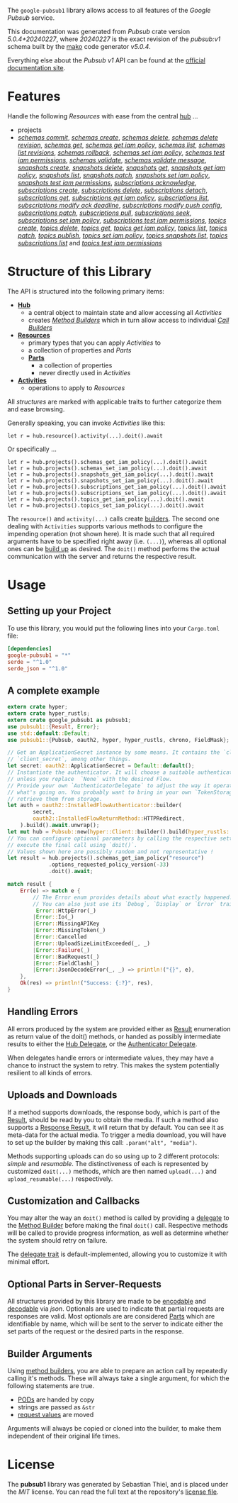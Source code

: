 <!---
DO NOT EDIT !
This file was generated automatically from 'src/generator/templates/api/README.md.mako'
DO NOT EDIT !
-->
The `google-pubsub1` library allows access to all features of the *Google Pubsub* service.

This documentation was generated from *Pubsub* crate version *5.0.4+20240227*, where *20240227* is the exact revision of the *pubsub:v1* schema built by the [mako](http://www.makotemplates.org/) code generator *v5.0.4*.

Everything else about the *Pubsub* *v1* API can be found at the
[official documentation site](https://cloud.google.com/pubsub/docs).
# Features

Handle the following *Resources* with ease from the central [hub](https://docs.rs/google-pubsub1/5.0.4+20240227/google_pubsub1/Pubsub) ... 

* projects
 * [*schemas commit*](https://docs.rs/google-pubsub1/5.0.4+20240227/google_pubsub1/api::ProjectSchemaCommitCall), [*schemas create*](https://docs.rs/google-pubsub1/5.0.4+20240227/google_pubsub1/api::ProjectSchemaCreateCall), [*schemas delete*](https://docs.rs/google-pubsub1/5.0.4+20240227/google_pubsub1/api::ProjectSchemaDeleteCall), [*schemas delete revision*](https://docs.rs/google-pubsub1/5.0.4+20240227/google_pubsub1/api::ProjectSchemaDeleteRevisionCall), [*schemas get*](https://docs.rs/google-pubsub1/5.0.4+20240227/google_pubsub1/api::ProjectSchemaGetCall), [*schemas get iam policy*](https://docs.rs/google-pubsub1/5.0.4+20240227/google_pubsub1/api::ProjectSchemaGetIamPolicyCall), [*schemas list*](https://docs.rs/google-pubsub1/5.0.4+20240227/google_pubsub1/api::ProjectSchemaListCall), [*schemas list revisions*](https://docs.rs/google-pubsub1/5.0.4+20240227/google_pubsub1/api::ProjectSchemaListRevisionCall), [*schemas rollback*](https://docs.rs/google-pubsub1/5.0.4+20240227/google_pubsub1/api::ProjectSchemaRollbackCall), [*schemas set iam policy*](https://docs.rs/google-pubsub1/5.0.4+20240227/google_pubsub1/api::ProjectSchemaSetIamPolicyCall), [*schemas test iam permissions*](https://docs.rs/google-pubsub1/5.0.4+20240227/google_pubsub1/api::ProjectSchemaTestIamPermissionCall), [*schemas validate*](https://docs.rs/google-pubsub1/5.0.4+20240227/google_pubsub1/api::ProjectSchemaValidateCall), [*schemas validate message*](https://docs.rs/google-pubsub1/5.0.4+20240227/google_pubsub1/api::ProjectSchemaValidateMessageCall), [*snapshots create*](https://docs.rs/google-pubsub1/5.0.4+20240227/google_pubsub1/api::ProjectSnapshotCreateCall), [*snapshots delete*](https://docs.rs/google-pubsub1/5.0.4+20240227/google_pubsub1/api::ProjectSnapshotDeleteCall), [*snapshots get*](https://docs.rs/google-pubsub1/5.0.4+20240227/google_pubsub1/api::ProjectSnapshotGetCall), [*snapshots get iam policy*](https://docs.rs/google-pubsub1/5.0.4+20240227/google_pubsub1/api::ProjectSnapshotGetIamPolicyCall), [*snapshots list*](https://docs.rs/google-pubsub1/5.0.4+20240227/google_pubsub1/api::ProjectSnapshotListCall), [*snapshots patch*](https://docs.rs/google-pubsub1/5.0.4+20240227/google_pubsub1/api::ProjectSnapshotPatchCall), [*snapshots set iam policy*](https://docs.rs/google-pubsub1/5.0.4+20240227/google_pubsub1/api::ProjectSnapshotSetIamPolicyCall), [*snapshots test iam permissions*](https://docs.rs/google-pubsub1/5.0.4+20240227/google_pubsub1/api::ProjectSnapshotTestIamPermissionCall), [*subscriptions acknowledge*](https://docs.rs/google-pubsub1/5.0.4+20240227/google_pubsub1/api::ProjectSubscriptionAcknowledgeCall), [*subscriptions create*](https://docs.rs/google-pubsub1/5.0.4+20240227/google_pubsub1/api::ProjectSubscriptionCreateCall), [*subscriptions delete*](https://docs.rs/google-pubsub1/5.0.4+20240227/google_pubsub1/api::ProjectSubscriptionDeleteCall), [*subscriptions detach*](https://docs.rs/google-pubsub1/5.0.4+20240227/google_pubsub1/api::ProjectSubscriptionDetachCall), [*subscriptions get*](https://docs.rs/google-pubsub1/5.0.4+20240227/google_pubsub1/api::ProjectSubscriptionGetCall), [*subscriptions get iam policy*](https://docs.rs/google-pubsub1/5.0.4+20240227/google_pubsub1/api::ProjectSubscriptionGetIamPolicyCall), [*subscriptions list*](https://docs.rs/google-pubsub1/5.0.4+20240227/google_pubsub1/api::ProjectSubscriptionListCall), [*subscriptions modify ack deadline*](https://docs.rs/google-pubsub1/5.0.4+20240227/google_pubsub1/api::ProjectSubscriptionModifyAckDeadlineCall), [*subscriptions modify push config*](https://docs.rs/google-pubsub1/5.0.4+20240227/google_pubsub1/api::ProjectSubscriptionModifyPushConfigCall), [*subscriptions patch*](https://docs.rs/google-pubsub1/5.0.4+20240227/google_pubsub1/api::ProjectSubscriptionPatchCall), [*subscriptions pull*](https://docs.rs/google-pubsub1/5.0.4+20240227/google_pubsub1/api::ProjectSubscriptionPullCall), [*subscriptions seek*](https://docs.rs/google-pubsub1/5.0.4+20240227/google_pubsub1/api::ProjectSubscriptionSeekCall), [*subscriptions set iam policy*](https://docs.rs/google-pubsub1/5.0.4+20240227/google_pubsub1/api::ProjectSubscriptionSetIamPolicyCall), [*subscriptions test iam permissions*](https://docs.rs/google-pubsub1/5.0.4+20240227/google_pubsub1/api::ProjectSubscriptionTestIamPermissionCall), [*topics create*](https://docs.rs/google-pubsub1/5.0.4+20240227/google_pubsub1/api::ProjectTopicCreateCall), [*topics delete*](https://docs.rs/google-pubsub1/5.0.4+20240227/google_pubsub1/api::ProjectTopicDeleteCall), [*topics get*](https://docs.rs/google-pubsub1/5.0.4+20240227/google_pubsub1/api::ProjectTopicGetCall), [*topics get iam policy*](https://docs.rs/google-pubsub1/5.0.4+20240227/google_pubsub1/api::ProjectTopicGetIamPolicyCall), [*topics list*](https://docs.rs/google-pubsub1/5.0.4+20240227/google_pubsub1/api::ProjectTopicListCall), [*topics patch*](https://docs.rs/google-pubsub1/5.0.4+20240227/google_pubsub1/api::ProjectTopicPatchCall), [*topics publish*](https://docs.rs/google-pubsub1/5.0.4+20240227/google_pubsub1/api::ProjectTopicPublishCall), [*topics set iam policy*](https://docs.rs/google-pubsub1/5.0.4+20240227/google_pubsub1/api::ProjectTopicSetIamPolicyCall), [*topics snapshots list*](https://docs.rs/google-pubsub1/5.0.4+20240227/google_pubsub1/api::ProjectTopicSnapshotListCall), [*topics subscriptions list*](https://docs.rs/google-pubsub1/5.0.4+20240227/google_pubsub1/api::ProjectTopicSubscriptionListCall) and [*topics test iam permissions*](https://docs.rs/google-pubsub1/5.0.4+20240227/google_pubsub1/api::ProjectTopicTestIamPermissionCall)




# Structure of this Library

The API is structured into the following primary items:

* **[Hub](https://docs.rs/google-pubsub1/5.0.4+20240227/google_pubsub1/Pubsub)**
    * a central object to maintain state and allow accessing all *Activities*
    * creates [*Method Builders*](https://docs.rs/google-pubsub1/5.0.4+20240227/google_pubsub1/client::MethodsBuilder) which in turn
      allow access to individual [*Call Builders*](https://docs.rs/google-pubsub1/5.0.4+20240227/google_pubsub1/client::CallBuilder)
* **[Resources](https://docs.rs/google-pubsub1/5.0.4+20240227/google_pubsub1/client::Resource)**
    * primary types that you can apply *Activities* to
    * a collection of properties and *Parts*
    * **[Parts](https://docs.rs/google-pubsub1/5.0.4+20240227/google_pubsub1/client::Part)**
        * a collection of properties
        * never directly used in *Activities*
* **[Activities](https://docs.rs/google-pubsub1/5.0.4+20240227/google_pubsub1/client::CallBuilder)**
    * operations to apply to *Resources*

All *structures* are marked with applicable traits to further categorize them and ease browsing.

Generally speaking, you can invoke *Activities* like this:

```Rust,ignore
let r = hub.resource().activity(...).doit().await
```

Or specifically ...

```ignore
let r = hub.projects().schemas_get_iam_policy(...).doit().await
let r = hub.projects().schemas_set_iam_policy(...).doit().await
let r = hub.projects().snapshots_get_iam_policy(...).doit().await
let r = hub.projects().snapshots_set_iam_policy(...).doit().await
let r = hub.projects().subscriptions_get_iam_policy(...).doit().await
let r = hub.projects().subscriptions_set_iam_policy(...).doit().await
let r = hub.projects().topics_get_iam_policy(...).doit().await
let r = hub.projects().topics_set_iam_policy(...).doit().await
```

The `resource()` and `activity(...)` calls create [builders][builder-pattern]. The second one dealing with `Activities` 
supports various methods to configure the impending operation (not shown here). It is made such that all required arguments have to be 
specified right away (i.e. `(...)`), whereas all optional ones can be [build up][builder-pattern] as desired.
The `doit()` method performs the actual communication with the server and returns the respective result.

# Usage

## Setting up your Project

To use this library, you would put the following lines into your `Cargo.toml` file:

```toml
[dependencies]
google-pubsub1 = "*"
serde = "^1.0"
serde_json = "^1.0"
```

## A complete example

```Rust
extern crate hyper;
extern crate hyper_rustls;
extern crate google_pubsub1 as pubsub1;
use pubsub1::{Result, Error};
use std::default::Default;
use pubsub1::{Pubsub, oauth2, hyper, hyper_rustls, chrono, FieldMask};

// Get an ApplicationSecret instance by some means. It contains the `client_id` and 
// `client_secret`, among other things.
let secret: oauth2::ApplicationSecret = Default::default();
// Instantiate the authenticator. It will choose a suitable authentication flow for you, 
// unless you replace  `None` with the desired Flow.
// Provide your own `AuthenticatorDelegate` to adjust the way it operates and get feedback about 
// what's going on. You probably want to bring in your own `TokenStorage` to persist tokens and
// retrieve them from storage.
let auth = oauth2::InstalledFlowAuthenticator::builder(
        secret,
        oauth2::InstalledFlowReturnMethod::HTTPRedirect,
    ).build().await.unwrap();
let mut hub = Pubsub::new(hyper::Client::builder().build(hyper_rustls::HttpsConnectorBuilder::new().with_native_roots().https_or_http().enable_http1().build()), auth);
// You can configure optional parameters by calling the respective setters at will, and
// execute the final call using `doit()`.
// Values shown here are possibly random and not representative !
let result = hub.projects().schemas_get_iam_policy("resource")
             .options_requested_policy_version(-33)
             .doit().await;

match result {
    Err(e) => match e {
        // The Error enum provides details about what exactly happened.
        // You can also just use its `Debug`, `Display` or `Error` traits
         Error::HttpError(_)
        |Error::Io(_)
        |Error::MissingAPIKey
        |Error::MissingToken(_)
        |Error::Cancelled
        |Error::UploadSizeLimitExceeded(_, _)
        |Error::Failure(_)
        |Error::BadRequest(_)
        |Error::FieldClash(_)
        |Error::JsonDecodeError(_, _) => println!("{}", e),
    },
    Ok(res) => println!("Success: {:?}", res),
}

```
## Handling Errors

All errors produced by the system are provided either as [Result](https://docs.rs/google-pubsub1/5.0.4+20240227/google_pubsub1/client::Result) enumeration as return value of
the doit() methods, or handed as possibly intermediate results to either the 
[Hub Delegate](https://docs.rs/google-pubsub1/5.0.4+20240227/google_pubsub1/client::Delegate), or the [Authenticator Delegate](https://docs.rs/yup-oauth2/*/yup_oauth2/trait.AuthenticatorDelegate.html).

When delegates handle errors or intermediate values, they may have a chance to instruct the system to retry. This 
makes the system potentially resilient to all kinds of errors.

## Uploads and Downloads
If a method supports downloads, the response body, which is part of the [Result](https://docs.rs/google-pubsub1/5.0.4+20240227/google_pubsub1/client::Result), should be
read by you to obtain the media.
If such a method also supports a [Response Result](https://docs.rs/google-pubsub1/5.0.4+20240227/google_pubsub1/client::ResponseResult), it will return that by default.
You can see it as meta-data for the actual media. To trigger a media download, you will have to set up the builder by making
this call: `.param("alt", "media")`.

Methods supporting uploads can do so using up to 2 different protocols: 
*simple* and *resumable*. The distinctiveness of each is represented by customized 
`doit(...)` methods, which are then named `upload(...)` and `upload_resumable(...)` respectively.

## Customization and Callbacks

You may alter the way an `doit()` method is called by providing a [delegate](https://docs.rs/google-pubsub1/5.0.4+20240227/google_pubsub1/client::Delegate) to the 
[Method Builder](https://docs.rs/google-pubsub1/5.0.4+20240227/google_pubsub1/client::CallBuilder) before making the final `doit()` call. 
Respective methods will be called to provide progress information, as well as determine whether the system should 
retry on failure.

The [delegate trait](https://docs.rs/google-pubsub1/5.0.4+20240227/google_pubsub1/client::Delegate) is default-implemented, allowing you to customize it with minimal effort.

## Optional Parts in Server-Requests

All structures provided by this library are made to be [encodable](https://docs.rs/google-pubsub1/5.0.4+20240227/google_pubsub1/client::RequestValue) and 
[decodable](https://docs.rs/google-pubsub1/5.0.4+20240227/google_pubsub1/client::ResponseResult) via *json*. Optionals are used to indicate that partial requests are responses 
are valid.
Most optionals are are considered [Parts](https://docs.rs/google-pubsub1/5.0.4+20240227/google_pubsub1/client::Part) which are identifiable by name, which will be sent to 
the server to indicate either the set parts of the request or the desired parts in the response.

## Builder Arguments

Using [method builders](https://docs.rs/google-pubsub1/5.0.4+20240227/google_pubsub1/client::CallBuilder), you are able to prepare an action call by repeatedly calling it's methods.
These will always take a single argument, for which the following statements are true.

* [PODs][wiki-pod] are handed by copy
* strings are passed as `&str`
* [request values](https://docs.rs/google-pubsub1/5.0.4+20240227/google_pubsub1/client::RequestValue) are moved

Arguments will always be copied or cloned into the builder, to make them independent of their original life times.

[wiki-pod]: http://en.wikipedia.org/wiki/Plain_old_data_structure
[builder-pattern]: http://en.wikipedia.org/wiki/Builder_pattern
[google-go-api]: https://github.com/google/google-api-go-client

# License
The **pubsub1** library was generated by Sebastian Thiel, and is placed 
under the *MIT* license.
You can read the full text at the repository's [license file][repo-license].

[repo-license]: https://github.com/Byron/google-apis-rsblob/main/LICENSE.md

